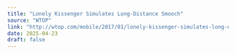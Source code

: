 ```yaml
---
title: "Lonely Kissenger Simulates Long-Distance Smooch"
source: "WTOP"
link: "http://wtop.com/mobile/2017/01/lonely-kissenger-simulates-long-distance-smooch-internet/slide/1/"
date: 2025-04-23
draft: false
---
```


